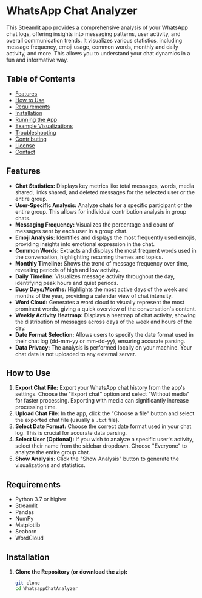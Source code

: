 # WhatsApp Chat Analyzer

This Streamlit app provides a comprehensive analysis of your WhatsApp chat logs, offering insights into messaging patterns, user activity, and overall communication trends. It visualizes various statistics, including message frequency, emoji usage, common words, monthly and daily activity, and more.  This allows you to understand your chat dynamics in a fun and informative way.

## Table of Contents

* [Features](#features)
* [How to Use](#how-to-use)
* [Requirements](#requirements)
* [Installation](#installation)
* [Running the App](#running-the-app)
* [Example Visualizations](#example-visualizations)
* [Troubleshooting](#troubleshooting)
* [Contributing](#contributing)
* [License](#license)
* [Contact](#contact)


## Features

* **Chat Statistics:** Displays key metrics like total messages, words, media shared, links shared, and deleted messages for the selected user or the entire group.
* **User-Specific Analysis:** Analyze chats for a specific participant or the entire group. This allows for individual contribution analysis in group chats.
* **Messaging Frequency:** Visualizes the percentage and count of messages sent by each user in a group chat.
* **Emoji Analysis:** Identifies and displays the most frequently used emojis, providing insights into emotional expression in the chat.
* **Common Words:** Extracts and displays the most frequent words used in the conversation, highlighting recurring themes and topics.
* **Monthly Timeline:** Shows the trend of message frequency over time, revealing periods of high and low activity.
* **Daily Timeline:** Visualizes message activity throughout the day, identifying peak hours and quiet periods.
* **Busy Days/Months:** Highlights the most active days of the week and months of the year, providing a calendar view of chat intensity.
* **Word Cloud:** Generates a word cloud to visually represent the most prominent words, giving a quick overview of the conversation's content.
* **Weekly Activity Heatmap:** Displays a heatmap of chat activity, showing the distribution of messages across days of the week and hours of the day.
* **Date Format Selection:** Allows users to specify the date format used in their chat log (dd-mm-yy or mm-dd-yy), ensuring accurate parsing.
* **Data Privacy:** The analysis is performed locally on your machine. Your chat data is not uploaded to any external server.

## How to Use

1. **Export Chat File:** Export your WhatsApp chat history from the app's settings. Choose the "Export chat" option and select "Without media" for faster processing. Exporting with media can significantly increase processing time.
2. **Upload Chat File:** In the app, click the "Choose a file" button and select the exported chat file (usually a `.txt` file).
3. **Select Date Format:** Choose the correct date format used in your chat log. This is crucial for accurate data parsing.
4. **Select User (Optional):** If you wish to analyze a specific user's activity, select their name from the sidebar dropdown. Choose "Everyone" to analyze the entire group chat.
5. **Show Analysis:** Click the "Show Analysis" button to generate the visualizations and statistics.

## Requirements

* Python 3.7 or higher
* Streamlit
* Pandas
* NumPy
* Matplotlib
* Seaborn
* WordCloud

## Installation

1. **Clone the Repository (or download the zip):**
   ```bash
   git clone 
   cd WhatsappChatAnalyzer